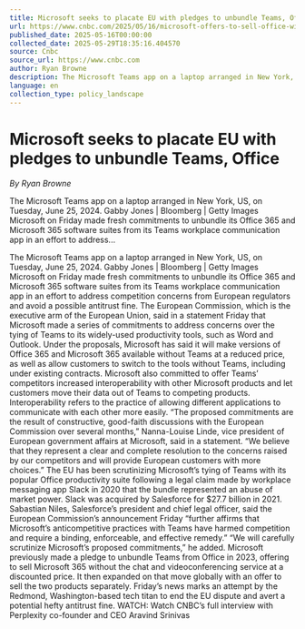 ```yaml
---
title: Microsoft seeks to placate EU with pledges to unbundle Teams, Office
url: https://www.cnbc.com/2025/05/16/microsoft-offers-to-sell-office-without-teams-to-placate-eu-regulators.html
published_date: 2025-05-16T00:00:00
collected_date: 2025-05-29T18:35:16.404570
source: Cnbc
source_url: https://www.cnbc.com
author: Ryan Browne
description: The Microsoft Teams app on a laptop arranged in New York, US, on Tuesday, June 25, 2024. Gabby Jones | Bloomberg | Getty Images Microsoft on Friday made fresh commitments to unbundle its Office 365 and Microsoft 365 software suites from its Teams workplace communication app in an effort to address...
language: en
collection_type: policy_landscape
---
```


# Microsoft seeks to placate EU with pledges to unbundle Teams, Office

*By Ryan Browne*

The Microsoft Teams app on a laptop arranged in New York, US, on Tuesday, June 25, 2024. Gabby Jones | Bloomberg | Getty Images Microsoft on Friday made fresh commitments to unbundle its Office 365 and Microsoft 365 software suites from its Teams workplace communication app in an effort to address...

The Microsoft Teams app on a laptop arranged in New York, US, on Tuesday, June 25, 2024. Gabby Jones | Bloomberg | Getty Images Microsoft on Friday made fresh commitments to unbundle its Office 365 and Microsoft 365 software suites from its Teams workplace communication app in an effort to address competition concerns from European regulators and avoid a possible antitrust fine. The European Commission, which is the executive arm of the European Union, said in a statement Friday that Microsoft made a series of commitments to address concerns over the tying of Teams to its widely-used productivity tools, such as Word and Outlook. Under the proposals, Microsoft has said it will make versions of Office 365 and Microsoft 365 available without Teams at a reduced price, as well as allow customers to switch to the tools without Teams, including under existing contracts. Microsoft also committed to offer Teams’ competitors increased interoperability with other Microsoft products and let customers move their data out of Teams to competing products. Interoperability refers to the practice of allowing different applications to communicate with each other more easily. “The proposed commitments are the result of constructive, good-faith discussions with the European Commission over several months,” Nanna-Louise Linde, vice president of European government affairs at Microsoft, said in a statement. “We believe that they represent a clear and complete resolution to the concerns raised by our competitors and will provide European customers with more choices.” The EU has been scrutinizing Microsoft’s tying of Teams with its popular Office productivity suite following a legal claim made by workplace messaging app Slack in 2020 that the bundle represented an abuse of market power. Slack was acquired by Salesforce for $27.7 billion in 2021. Sabastian Niles, Salesforce’s president and chief legal officer, said the European Commission’s announcement Friday “further affirms that Microsoft’s anticompetitive practices with Teams have harmed competition and require a binding, enforceable, and effective remedy.” “We will carefully scrutinize Microsoft’s proposed commitments,” he added. Microsoft previously made a pledge to unbundle Teams from Office in 2023, offering to sell Microsoft 365 without the chat and videoconferencing service at a discounted price. It then expanded on that move globally with an offer to sell the two products separately. Friday’s news marks an attempt by the Redmond, Washington-based tech titan to end the EU dispute and avert a potential hefty antitrust fine. WATCH: Watch CNBC’s full interview with Perplexity co-founder and CEO Aravind Srinivas